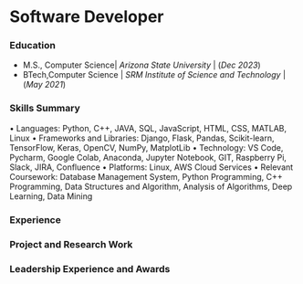 # Software Developer

### Education
- M.S., Computer Science| _Arizona State University_ | (_Dec 2023_)  
- BTech,Computer Science | _SRM Institute of Science and Technology_ | (_May 2021_)

### Skills Summary
• Languages: Python, C++, JAVA, SQL, JavaScript, HTML, CSS, MATLAB, Linux
• Frameworks and Libraries: Django, Flask, Pandas, Scikit-learn, TensorFlow, Keras, OpenCV, NumPy, MatplotLib
• Technology: VS Code, Pycharm, Google Colab, Anaconda, Jupyter Notebook, GIT, Raspberry Pi, Slack, JIRA, Confluence
• Platforms: Linux, AWS Cloud Services
• Relevant Coursework: Database Management System, Python Programming, C++ Programming, Data Structures and Algorithm, Analysis of Algorithms, Deep Learning, Data Mining

### Experience

### Project and Research Work

### Leadership Experience and Awards
